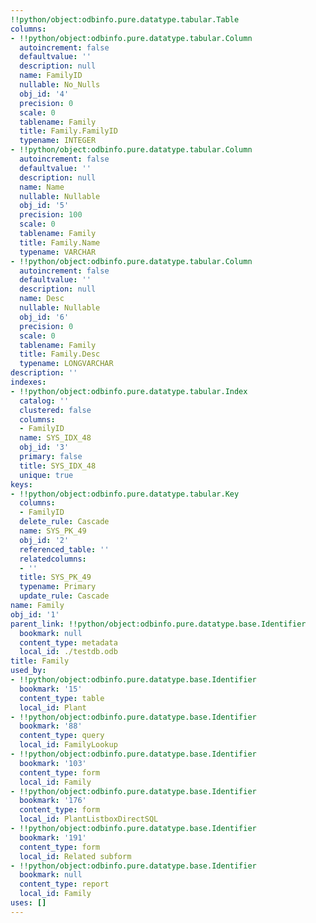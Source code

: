 ```yaml
---
!!python/object:odbinfo.pure.datatype.tabular.Table
columns:
- !!python/object:odbinfo.pure.datatype.tabular.Column
  autoincrement: false
  defaultvalue: ''
  description: null
  name: FamilyID
  nullable: No_Nulls
  obj_id: '4'
  precision: 0
  scale: 0
  tablename: Family
  title: Family.FamilyID
  typename: INTEGER
- !!python/object:odbinfo.pure.datatype.tabular.Column
  autoincrement: false
  defaultvalue: ''
  description: null
  name: Name
  nullable: Nullable
  obj_id: '5'
  precision: 100
  scale: 0
  tablename: Family
  title: Family.Name
  typename: VARCHAR
- !!python/object:odbinfo.pure.datatype.tabular.Column
  autoincrement: false
  defaultvalue: ''
  description: null
  name: Desc
  nullable: Nullable
  obj_id: '6'
  precision: 0
  scale: 0
  tablename: Family
  title: Family.Desc
  typename: LONGVARCHAR
description: ''
indexes:
- !!python/object:odbinfo.pure.datatype.tabular.Index
  catalog: ''
  clustered: false
  columns:
  - FamilyID
  name: SYS_IDX_48
  obj_id: '3'
  primary: false
  title: SYS_IDX_48
  unique: true
keys:
- !!python/object:odbinfo.pure.datatype.tabular.Key
  columns:
  - FamilyID
  delete_rule: Cascade
  name: SYS_PK_49
  obj_id: '2'
  referenced_table: ''
  relatedcolumns:
  - ''
  title: SYS_PK_49
  typename: Primary
  update_rule: Cascade
name: Family
obj_id: '1'
parent_link: !!python/object:odbinfo.pure.datatype.base.Identifier
  bookmark: null
  content_type: metadata
  local_id: ./testdb.odb
title: Family
used_by:
- !!python/object:odbinfo.pure.datatype.base.Identifier
  bookmark: '15'
  content_type: table
  local_id: Plant
- !!python/object:odbinfo.pure.datatype.base.Identifier
  bookmark: '88'
  content_type: query
  local_id: FamilyLookup
- !!python/object:odbinfo.pure.datatype.base.Identifier
  bookmark: '103'
  content_type: form
  local_id: Family
- !!python/object:odbinfo.pure.datatype.base.Identifier
  bookmark: '176'
  content_type: form
  local_id: PlantListboxDirectSQL
- !!python/object:odbinfo.pure.datatype.base.Identifier
  bookmark: '191'
  content_type: form
  local_id: Related subform
- !!python/object:odbinfo.pure.datatype.base.Identifier
  bookmark: null
  content_type: report
  local_id: Family
uses: []
---
```

